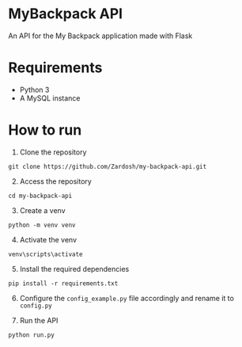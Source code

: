# MyBackpack API
An API for the My Backpack application made with Flask

# Requirements

- Python 3
- A MySQL instance

# How to run

1. Clone the repository

`git clone https://github.com/Zardosh/my-backpack-api.git`

2. Access the repository

`cd my-backpack-api`

3. Create a venv

`python -m venv venv`

4. Activate the venv

`venv\scripts\activate`

5. Install the required dependencies

`pip install -r requirements.txt`

6. Configure the `config_example.py` file accordingly and rename it to `config.py`

7. Run the API

`python run.py`